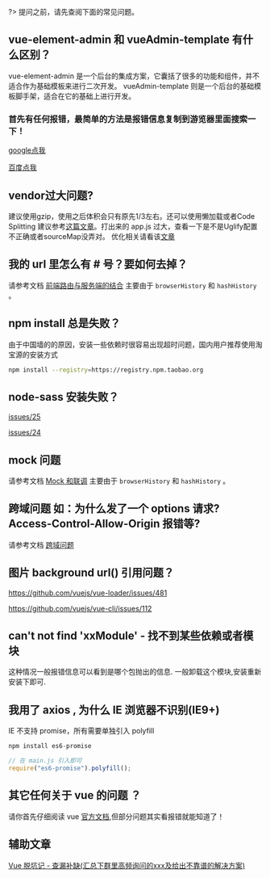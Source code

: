 ?> 提问之前，请先查阅下面的常见问题。

## vue-element-admin 和 vueAdmin-template 有什么区别？

vue-element-admin 是一个后台的集成方案，它囊括了很多的功能和组件，并不适合作为基础模板来进行二次开发。
vueAdmin-template 则是一个后台的基础模板脚手架，适合在它的基础上进行开发。

### 首先有任何报错，最简单的方法是报错信息复制到游览器里面搜索一下！
[google点我](http://lmgtfy.com/?q=%E6%90%9C%E4%B8%80%E6%90%9C)

[百度点我](http://www.baidu-x.com/?q=%E6%90%9C%E4%B8%80%E6%90%9C)

## vendor过大问题?
建议使用gzip，使用之后体积会只有原先1/3左右。还可以使用懒加载或者Code Splitting 建议参考[这篇文章](https://zhuanlan.zhihu.com/p/26710831)。打出来的 app.js 过大，查看一下是不是Uglify配置不正确或者sourceMap没弄对。
优化相关请看该[文章](https://zhuanlan.zhihu.com/p/27710902)


## 我的 url 里怎么有 # 号？要如何去掉？
请参考文档 [前端路由与服务端的结合](deploy.md?id=前端路由与服务端的结合) 主要由于 `browserHistory` 和 `hashHistory` 。


## npm install 总是失败？
由于中国墙的的原因，安装一些依赖时很容易出现超时问题，国内用户推荐使用淘宝源的安装方式
```bash
npm install --registry=https://registry.npm.taobao.org
```

## node-sass 安装失败？
[issues/25](https://github.com/PanJiaChen/vue-element-admin/issues/25)

[issues/24](https://github.com/PanJiaChen/vue-element-admin/issues/24)

## mock 问题
请参考文档 [Mock 和联调](mock-api) 主要由于 `browserHistory` 和 `hashHistory` 。


## 跨域问题 如：为什么发了一个 options  请求? Access-Control-Allow-Origin 报错等?
请参考文档 [跨域问题](cors.md)

## 图片 background url() 引用问题？
https://github.com/vuejs/vue-loader/issues/481

https://github.com/vuejs/vue-cli/issues/112

## can't not find 'xxModule' - 找不到某些依赖或者模块
这种情况一般报错信息可以看到是哪个包抛出的信息.
一般卸载这个模块,安装重新安装下即可.

## 我用了 axios , 为什么 IE 浏览器不识别(IE9+)
 IE 不支持 promise，所有需要单独引入 polyfill

 ```js
 npm install es6-promise

 // 在 main.js 引入即可
require("es6-promise").polyfill();
 ```

 ## 其它任何关于 vue 的问题 ？
 请你首先仔细阅读 vue [官方文档](https://cn.vuejs.org/index.html),但部分问题其实看报错就能知道了！


## 辅助文章
[Vue 脱坑记 - 查漏补缺(汇总下群里高频询问的xxx及给出不靠谱的解决方案)](https://juejin.im/post/59fa9257f265da43062a1b0e)
